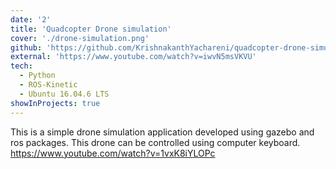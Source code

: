```yaml
---
date: '2'
title: 'Quadcopter Drone simulation'
cover: './drone-simulation.png'
github: 'https://github.com/KrishnakanthYachareni/quadcopter-drone-simulation'
external: 'https://www.youtube.com/watch?v=iwvN5msVKVU'
tech:
  - Python
  - ROS-Kinetic
  - Ubuntu 16.04.6 LTS
showInProjects: true
---
```


This is a simple drone simulation application developed using gazebo and ros packages. This drone can be controlled using computer keyboard.
https://www.youtube.com/watch?v=1vxK8iYLOPc
